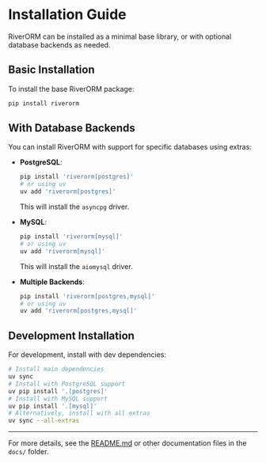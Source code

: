 # Installation Guide

RiverORM can be installed as a minimal base library, or with optional database backends as needed.

## Basic Installation

To install the base RiverORM package:

```sh
pip install riverorm
```

## With Database Backends

You can install RiverORM with support for specific databases using extras:

- **PostgreSQL**:
  ```sh
  pip install 'riverorm[postgres]'
  # or using uv
  uv add 'riverorm[postgres]'
  ```
  This will install the `asyncpg` driver.

- **MySQL**:
  ```sh
  pip install 'riverorm[mysql]'
  # or using uv
  uv add 'riverorm[mysql]'
  ```
  This will install the `aiomysql` driver.

- **Multiple Backends**:
  ```sh
  pip install 'riverorm[postgres,mysql]'
  # or using uv
  uv add 'riverorm[postgres,mysql]'
  ```

## Development Installation

For development, install with dev dependencies:

```sh
# Install main dependencies
uv sync
# Install with PostgreSQL support
uv pip install '.[postgres]'
# Install with MySQL support
uv pip install '.[mysql]'
# Alternatively, install with all extras
uv sync --all-extras
```

---

For more details, see the [README.md](../README.md) or other documentation files in the `docs/` folder.
